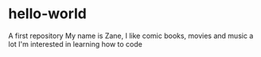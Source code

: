 # hello-world
A first repository
My name is Zane, I like comic books, movies and music a lot
I'm interested in learning how to code
